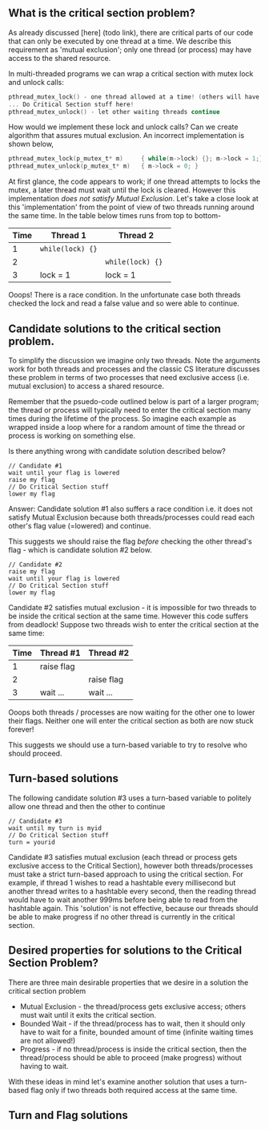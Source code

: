 ## What is the critical section problem?

As already discussed [here] (todo link), there are critical parts of our code that can only be executed by one thread at a time. We describe this requirement as 'mutual exclusion'; only one thread (or process) may have access to the shared resource.

In multi-threaded programs we can wrap a critical section with mutex lock and unlock calls:

```C
pthread_mutex_lock() - one thread allowed at a time! (others will have to wait here)
... Do Critical Section stuff here!
pthread_mutex_unlock() - let other waiting threads continue
```
How would we implement these lock and unlock calls? Can we create algorithm that assures mutual exclusion. An incorrect implementation is shown below, 
```C
pthread_mutex_lock(p_mutex_t* m)     { while(m->lock) {}; m->lock = 1;}
pthread_mutex_unlock(p_mutex_t* m)   { m->lock = 0; }
```


At first glance, the code appears to work; if one thread attempts to locks the mutex, a later thread must wait until the lock is cleared. However this implementation _does not satisfy Mutual Exclusion_. Let's take a close look at this 'implementation' from the point of view of two threads running around the same time. In the table below times runs from top to bottom-

Time | Thread 1 | Thread 2
-----|----------|---------
1 | `while(lock) {}`
2 | | `while(lock) {} ` | 
3 | lock = 1 | lock = 1 |
Ooops! There is a race condition. In the unfortunate case both threads checked the lock and read a false value and so were able to continue. 

## Candidate solutions to the critical section problem.
To simplify the discussion we imagine only two threads. Note the arguments work for both threads and processes and the classic CS literature discusses these problem in terms of two processes that need exclusive access (i.e. mutual exclusion) to access a shared resource.

Remember that the psuedo-code outlined below is part of a larger program; the thread or process will typically need to enter the critical section many times during the lifetime of the process. So imagine each example as wrapped inside a loop where for a random amount of time the thread or process is working on something else.

Is there anything wrong with candidate solution described below?
```
// Candidate #1
wait until your flag is lowered
raise my flag
// Do Critical Section stuff
lower my flag 
```

Answer: Candidate solution #1 also suffers a race condition i.e. it does not satisfy Mutual Exclusion because both threads/processes could read each other's flag value (=lowered) and continue. 

This suggests we should raise the flag _before_ checking the other thread's flag - which is candidate solution #2 below.

```
// Candidate #2
raise my flag
wait until your flag is lowered
// Do Critical Section stuff
lower my flag 
```

Candidate #2 satisfies mutual exclusion - it is impossible for two threads to be inside the critical section at the same time. However this code suffers from deadlock! Suppose two threads wish to enter the critical section at the same time:

Time | Thread #1 | Thread #2
-|-|-
1 | raise flag |
2 | | raise flag |
3 | wait ... | wait ...
Ooops both threads / processes are now waiting for the other one to lower their flags. Neither one will enter the critical section as both are now stuck forever!

This suggests we should use a turn-based variable to try to resolve who should proceed. 

## Turn-based solutions
The following candidate solution #3 uses a turn-based variable to politely allow one thread and then the other to continue

```
// Candidate #3
wait until my turn is myid
// Do Critical Section stuff
turn = yourid
```
Candidate #3 satisfies mutual exclusion (each thread or process gets exclusive access to the Critical Section), however both threads/processes must take a strict turn-based approach to using the critical section. For example, if thread 1 wishes to read a hashtable every millisecond but another thread writes to a hashtable every second, then the reading thread would have to wait another 999ms before being able to read from the hashtable again. This 'solution' is not effective, because our threads should be able to make progress if no other thread is currently in the critical section.

## Desired properties for solutions to the Critical Section Problem?
There are three main desirable properties that we desire in a solution the critical section problem
* Mutual Exclusion - the thread/process gets exclusive access; others must wait until it exits the critical section.
* Bounded Wait - if the thread/process has to wait, then it should only have to wait for a finite, bounded amount of time (infinite waiting times are not allowed!)
* Progress - if no thread/process is inside the critical section, then the thread/process should be able to proceed (make progress) without having to wait.


With these ideas in mind let's examine another solution that uses a turn-based flag only if two threads both required access at the same time.

## Turn and Flag solutions



